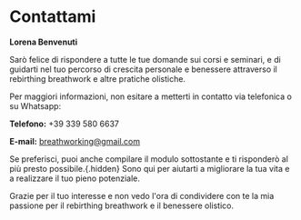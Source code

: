 # Contattami

**Lorena Benvenuti**

Sarò felice di rispondere a tutte le tue domande sui corsi e seminari, e di guidarti nel tuo percorso di crescita personale e benessere attraverso il rebirthing breathwork e altre pratiche olistiche.

Per maggiori informazioni, non esitare a metterti in contatto via telefonica o su Whatsapp:

**Telefono:** +39 339 580 6637

**E-mail:** breathworking@gmail.com

Se preferisci, puoi anche compilare il modulo sottostante e ti risponderò al più presto possibile.{.hidden}
Sono qui per aiutarti a migliorare la tua vita e a realizzare il tuo pieno potenziale.

Grazie per il tuo interesse e non vedo l'ora di condividere con te la mia passione per il rebirthing breathwork e il benessere olistico.
